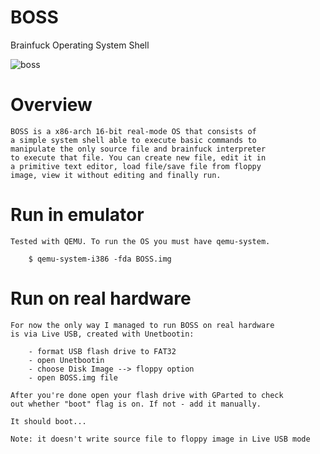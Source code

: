 # BOSS
Brainfuck Operating System Shell

![boss](https://github.com/maksimKorzh/BOSS/blob/master/boss.gif)

# Overview

    BOSS is a x86-arch 16-bit real-mode OS that consists of
    a simple system shell able to execute basic commands to
    manipulate the only source file and brainfuck interpreter
    to execute that file. You can create new file, edit it in
    a primitive text editor, load file/save file from floppy
    image, view it without editing and finally run.

# Run in emulator

    Tested with QEMU. To run the OS you must have qemu-system.
    
        $ qemu-system-i386 -fda BOSS.img

# Run on real hardware

    For now the only way I managed to run BOSS on real hardware
    is via Live USB, created with Unetbootin:
        
        - format USB flash drive to FAT32
        - open Unetbootin
        - choose Disk Image --> floppy option
        - open BOSS.img file
    
    After you're done open your flash drive with GParted to check
    out whether "boot" flag is on. If not - add it manually.
    
    It should boot...
    
    Note: it doesn't write source file to floppy image in Live USB mode
